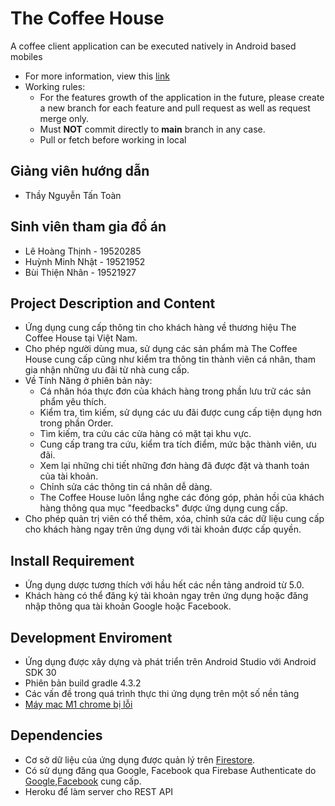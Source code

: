 # The Coffee House
A coffee client application can be executed natively in Android based mobiles

* For more information, view this [link](https://www.notion.so/Mobile-Programming-2563b2133f554ccd9f24fd681c1b2bb9)
* Working rules:
  * For the features growth of the application in the future, please create a new branch for each feature and pull request as well as request merge only.
  * Must **NOT** commit directly to **main** branch in any case. 
  * Pull or fetch before working in local

## Giảng viên hướng dẫn
 * Thầy Nguyễn Tấn Toàn

## Sinh viên tham gia đồ án
 * Lê Hoàng Thịnh - 19520285
 * Huỳnh Minh Nhật - 19521952
 * Bùi Thiện Nhân - 19521927
 
## Project Description and Content
 * Ứng dụng cung cấp thông tin cho khách hàng về thương hiệu The Coffee House tại Việt Nam. 
 * Cho phép người dùng mua, sử dụng các sản phẩm mà The Coffee House cung cấp cũng như kiểm tra thông tin thành viên cá nhân, tham gia nhận những ưu đãi từ nhà cung cấp.
 * Về Tính Năng ở phiên bản này:
     * Cá nhân hóa thực đơn của khách hàng trong phần lưu trữ các sản phẩm yêu thích.
     * Kiểm tra, tìm kiếm, sử dụng các ưu đãi được cung cấp tiện dụng hơn trong phần Order.
     * Tìm kiếm, tra cứu các cửa hàng có mặt tại khu vực.
     * Cung cấp trang tra cứu, kiểm tra tích điểm, mức bậc thành viên, ưu đãi.
     * Xem lại những chi tiết những đơn hàng đã được đặt và thanh toán của tài khoản.
     * Chỉnh sửa các thông tin cá nhân dễ dàng.
     * The Coffee House luôn lắng nghe các đóng góp, phản hồi của khách hàng thông qua mục "feedbacks" được ứng dụng cung cấp.
 * Cho phép quản trị viên có thể thêm, xóa, chỉnh sửa các dữ liệu cung cấp cho khách hàng ngay trên ứng dụng với tài khoản được cấp quyền.
## Install Requirement
 * Ứng dụng dược tương thích với hầu hết các nền tảng android từ 5.0.
 * Khách hàng có thể đăng ký tài khoản ngay trên ứng dụng hoặc đăng nhập thông qua tài khoản Google hoặc Facebook.

## Development Enviroment
 * Ứng dụng được xây dựng và phát triển trên Android Studio với Android SDK 30
 * Phiên bản build gradle 4.3.2
 * Các vấn đề trong quá trình thực thi ứng dụng trên một số nền tảng
 * [Máy mac M1 chrome bị lỗi](https://github.com/google/android-emulator-m1-preview/issues/1#issuecomment-812989474)

## Dependencies
 * Cơ sở dữ liệu của ứng dụng được quản lý trên [Firestore](https://firebase.google.com/docs/firestore).
 * Có sử dụng đăng qua Google, Facebook qua Firebase Authenticate do [Google](https://firebase.google.com/docs/auth/android/google-signin),[Facebook](https://firebase.google.com/docs/auth/android/facebook-login) cung cấp.
 * Heroku để làm server cho REST API
